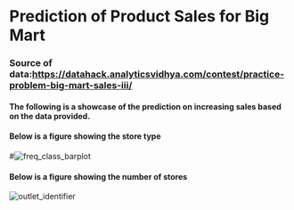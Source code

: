# Prediction of Product Sales for Big Mart
### Source of data:https://datahack.analyticsvidhya.com/contest/practice-problem-big-mart-sales-iii/
#### The following is a showcase of the prediction on increasing sales based on the data provided. 
#### Below is a figure showing the store type  
#![freq_class_barplot](https://github.com/evelynmmartinez/Prediction-of-Product-Sales/assets/136510004/a6402d3e-9550-4638-a606-dde0d2f7985d)
#### Below is a figure showing the number of stores
![outlet_identifier](https://github.com/evelynmmartinez/Prediction-of-Product-Sales/assets/136510004/a23a82c9-9edf-4163-b32c-2e1983111e67)
